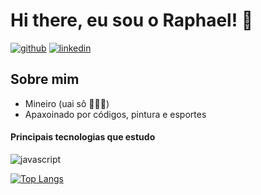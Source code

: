 # Hi there, eu sou o Raphael! 👋

[![github](https://img.shields.io/badge/GitHub-100000?style=for-the-badge&logo=github&logoColor=white)](https://github.com/raphaelprsilva/)
[![linkedin](https://img.shields.io/badge/LinkedIn-0077B5?style=for-the-badge&logo=linkedin&logoColor=white)](https://www.linkedin.com/in/raphael-pereira-silva/)
## Sobre mim
- Mineiro (uai sô 🔺🇧🇷)
- Apaxoinado por códigos, pintura e esportes

#### Principais tecnologias que estudo
![javascript](https://img.shields.io/badge/JavaScript-323330?style=for-the-badge&logo=javascript&logoColor=F7DF1E)

<!-- ## Conhecimentos
<img alt="HTML5" src="https://img.shields.io/badge/html5-%23E34F26.svg?&style=for-the-badge&logo=html5&logoColor=white"/> <img alt="CSS3" src="https://img.shields.io/badge/css3-%231572B6.svg?&style=for-the-badge&logo=css3&logoColor=white"/> <img alt="JavaScript" src="https://img.shields.io/badge/javascript-%23323330.svg?&style=for-the-badge&logo=javascript&logoColor=%23F7DF1E"/> <img alt="Visual Studio Code" src="https://img.shields.io/badge/VisualStudioCode-0078d7.svg?&style=for-the-badge&logo=visual-studio-code&logoColor=white"/> <img alt="GitHub" src="https://img.shields.io/badge/github-%23121011.svg?&style=for-the-badge&logo=github&logoColor=white"/> <img alt="Git" src="https://img.shields.io/badge/git-%23F05033.svg?&style=for-the-badge&logo=git&logoColor=white"/> -->

[![Top Langs](https://github-readme-stats.vercel.app/api/top-langs/?username=raphaelprsilva&layout=compact&theme=gruvbox)](https://github.com/anuraghazra/github-readme-stats)
